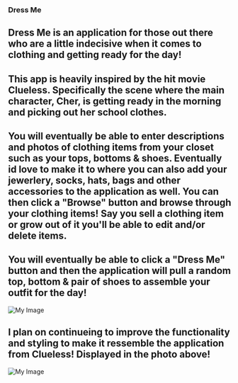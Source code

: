 ### Dress Me


## Dress Me is an application for those out there who are a little indecisive when it comes to clothing and getting ready for the day!

## This app is heavily inspired by the hit movie Clueless. Specifically the scene where the main character, Cher, is getting ready in the morning and picking out her school clothes. 

## You will eventually be able to enter descriptions and photos of clothing items from your closet such as your tops, bottoms & shoes. Eventually id love to make it to where you can also add your jewerlery, socks, hats, bags and other accessories to the application as well. You can then click a "Browse" button and browse through your clothing items! Say you sell a clothing item or grow out of it you'll be able to edit and/or delete items. 

## You will eventually be able to click a "Dress Me" button and then the application will pull a random top, bottom & pair of shoes to assemble your outfit for the day! 

![My Image](https://cdn.vox-cdn.com/thumbor/Ezb2qYDhclf8-lbTKJ-wbB9ClgQ=/0x32:1584x861/fit-in/1200x630/cdn.vox-cdn.com/uploads/chorus_asset/file/23390870/clueless.jpg)

## I plan on continueing to improve the functionality and styling to make it ressemble the application from Clueless! Displayed in the photo above! 


![My Image](https://lucid.app/lucidchart/23e1d3ee-f56e-4be7-beef-868d9fd9ce0f/edit?viewport_loc=217%2C13%2C1579%2C911%2C0_0&invitationId=inv_b98bc0e4-2170-42e9-a4e3-b7a103b6c6e3)